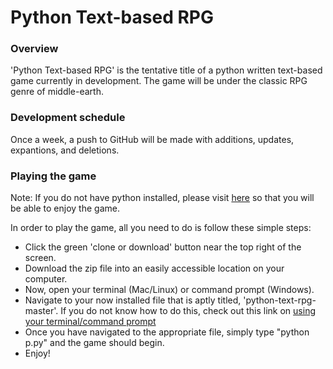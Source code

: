 # Python Text-based RPG

### Overview

'Python Text-based RPG' is the tentative title of a python written text-based game currently in development. The game will be under the classic RPG genre of middle-earth.

### Development schedule

Once a week, a push to GitHub will be made with additions, updates, expantions, and deletions.

### Playing the game

Note: If you do not have python installed, please visit [here](https://www.python.org/downloads/) so that you will be able to enjoy the game.

In order to play the game, all you need to do is follow these simple steps:

+ Click the green 'clone or download' button near the top right of the screen.
+ Download the zip file into an easily accessible location on your computer.
+ Now, open your terminal (Mac/Linux) or command prompt (Windows).
+ Navigate to your now installed file that is aptly titled, 'python-text-rpg-master'. If you do not know how to do this, check out this link on [using your terminal/command prompt](https://www.codecademy.com/en/courses/learn-the-command-line/lessons/navigation/exercises/your-first-command)
+ Once you have navigated to the appropriate file, simply type "python p.py" and the game should begin.
+ Enjoy!
